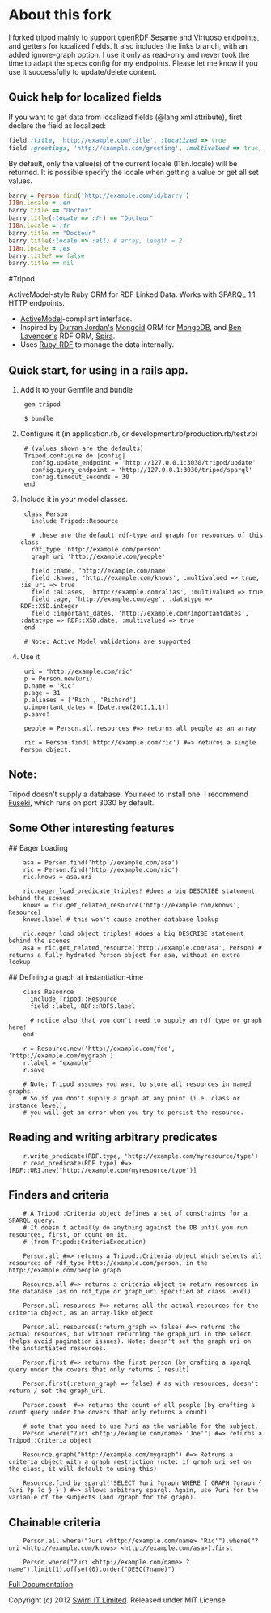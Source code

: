 # About this fork

I forked tripod mainly to support openRDF Sesame and Virtuoso endpoints, and getters for localized fields.
It also includes the links branch, with an added ignore-graph option.
I use it only as read-only and never took the time to adapt the specs config for my endpoints. Please let me know if you use it successfully to update/delete content.

## Quick help for localized fields

If you want to get data from localized fields (@lang xml attribute), first declare the field as localized:
```ruby
field :title, 'http://example.com/title', :localized => true
field :greetings, 'http://example.com/greeting', :multivalued => true, :localized => true
```

By default, only the value(s) of the current locale (I18n.locale) will be returned.
It is possible specify the locale when getting a value or get all set values.
```ruby
barry = Person.find('http://example.com/id/barry')
I18n.locale = :en
barry.title == "Doctor"
barry.title(:locale => :fr) == "Docteur"
I18n.locale = :fr
barry.title == "Docteur"
barry.title(:locale => :all) # array, length = 2
I18n.locale = :es
barry.title? == false
barry.title == nil
```

#Tripod

ActiveModel-style Ruby ORM for RDF Linked Data. Works with SPARQL 1.1 HTTP endpoints.

* [ActiveModel](https://github.com/rails/rails/tree/master/activemodel)-compliant interface.
* Inspired by [Durran Jordan's](https://github.com/durran) [Mongoid](http://mongoid.org/en/mongoid/) ORM for [MongoDB](http://www.mongodb.org/), and [Ben Lavender's](https://github.com/bhuga) RDF ORM, [Spira](https://github.com/ruby-rdf/spira).
* Uses [Ruby-RDF](https://github.com/ruby-rdf/rdf) to manage the data internally.

## Quick start, for using in a rails app.

1. Add it to your Gemfile and bundle

        gem tripod

        $ bundle

2. Configure it (in application.rb, or development.rb/production.rb/test.rb)

        # (values shown are the defaults)
        Tripod.configure do |config|
          config.update_endpoint = 'http://127.0.0.1:3030/tripod/update'
          config.query_endpoint = 'http://127.0.0.1:3030/tripod/sparql'
          config.timeout_seconds = 30
        end

3. Include it in your model classes.

        class Person
          include Tripod::Resource

          # these are the default rdf-type and graph for resources of this class
          rdf_type 'http://example.com/person'
          graph_uri 'http://example.com/people'

          field :name, 'http://example.com/name'
          field :knows, 'http://example.com/knows', :multivalued => true, :is_uri => true
          field :aliases, 'http://example.com/alias', :multivalued => true
          field :age, 'http://example.com/age', :datatype => RDF::XSD.integer
          field :important_dates, 'http://example.com/importantdates', :datatype => RDF::XSD.date, :multivalued => true
        end

        # Note: Active Model validations are supported

4. Use it

        uri = 'http://example.com/ric'
        p = Person.new(uri)
        p.name = 'Ric'
        p.age = 31
        p.aliases = ['Rich', 'Richard']
        p.important_dates = [Date.new(2011,1,1)]
        p.save!

        people = Person.all.resources #=> returns all people as an array

        ric = Person.find('http://example.com/ric') #=> returns a single Person object.

## Note:

Tripod doesn't supply a database. You need to install one. I recommend [Fuseki](http://jena.apache.org/documentation/serving_data/index.html), which runs on port 3030 by default.


## Some Other interesting features

## Eager Loading

        asa = Person.find('http://example.com/asa')
        ric = Person.find('http://example.com/ric')
        ric.knows = asa.uri

        ric.eager_load_predicate_triples! #does a big DESCRIBE statement behind the scenes
        knows = ric.get_related_resource('http://example.com/knows', Resource)
        knows.label # this won't cause another database lookup

        ric.eager_load_object_triples! #does a big DESCRIBE statement behind the scenes
        asa = ric.get_related_resource('http://example.com/asa', Person) # returns a fully hydrated Person object for asa, without an extra lookup

## Defining a graph at instantiation-time

        class Resource
          include Tripod::Resource
          field :label, RDF::RDFS.label

          # notice also that you don't need to supply an rdf type or graph here!
        end

        r = Resource.new('http://example.com/foo', 'http://example.com/mygraph')
        r.label = "example"
        r.save

        # Note: Tripod assumes you want to store all resources in named graphs.
        # So if you don't supply a graph at any point (i.e. class or instance level),
        # you will get an error when you try to persist the resource.

## Reading and writing arbitrary predicates

        r.write_predicate(RDF.type, 'http://example.com/myresource/type')
        r.read_predicate(RDF.type) #=> [RDF::URI.new("http://example.com/myresource/type")]

## Finders and criteria

        # A Tripod::Criteria object defines a set of constraints for a SPARQL query.
        # It doesn't actually do anything against the DB until you run resources, first, or count on it.
        # (from Tripod::CriteriaExecution)

        Person.all #=> returns a Tripod::Criteria object which selects all resources of rdf_type http://example.com/person, in the http://example.com/people graph

        Resource.all #=> returns a criteria object to return resources in the database (as no rdf_type or graph_uri specified at class level)

        Person.all.resources #=> returns all the actual resources for the criteria object, as an array-like object

        Person.all.resources(:return_graph => false) #=> returns the actual resources, but without returning the graph_uri in the select (helps avoid pagination issues). Note: doesn't set the graph uri on the instantiated resources.

        Person.first #=> returns the first person (by crafting a sparql query under the covers that only returns 1 result)

        Person.first(:return_graph => false) # as with resources, doesn't return / set the graph_uri.

        Person.count  #=> returns the count of all people (by crafting a count query under the covers that only returns a count)

        # note that you need to use ?uri as the variable for the subject.
        Person.where("?uri <http://example.com/name> 'Joe'") #=> returns a Tripod::Criteria object

        Resource.graph("http://example.com/mygraph") #=> Retruns a criteria object with a graph restriction (note: if graph_uri set on the class, it will default to using this)

        Resource.find_by_sparql('SELECT ?uri ?graph WHERE { GRAPH ?graph { ?uri ?p ?o } }') #=> allows arbitrary sparql. Again, use ?uri for the variable of the subjects (and ?graph for the graph).

## Chainable criteria

        Person.all.where("?uri <http://example.com/name> 'Ric'").where("?uri <http://example.com/knows> <http://example.com/asa>).first

        Person.where("?uri <http://example.com/name> ?name").limit(1).offset(0).order("DESC(?name)")


[Full Documentation](http://rubydoc.info/gems/tripod/frames)

Copyright (c) 2012 [Swirrl IT Limited](http://swirrl.com). Released under MIT License
